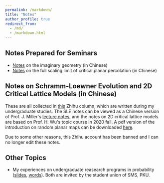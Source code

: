 ```yaml
---
permalink: /markdown/
title: "Notes"
author_profile: true
redirect_from: 
  - /md/
  - /markdown.html
---
```


## Notes Prepared for Seminars

* [Notes](https://github.com/Gefei-Cai/gefeicai.github.io/raw/master/files/虚几何_Imaginary_Geometry_.pdf) on the imaginary geometry (in Chinese)
* [Notes](https://github.com/Gefei-Cai/gefeicai.github.io/raw/master/files/full.pdf) on the full scaling limit of critical planar percolation (in Chinese)


## Notes on Schramm-Loewner Evolution and 2D Critical Lattice Models (in Chinese)

These are all collected in [this](https://www.zhihu.com/column/c_1296527465138434048) Zhihu column, which are written during my undergraduate studies. The SLE notes can be viewed as a Chinese version of Prof. J. Miller's [lecture notes](https://www.statslab.cam.ac.uk/~jpm205/teaching/lent2019/sle_notes.pdf), and the notes on 2D critical lattice models are based on Prof. H. Wu's topic course in 2020 fall. A pdf version of the introduction on random planar maps can be downloaded [here](https://github.com/Gefei-Cai/gefeicai.github.io/raw/master/files/LQG_intro.pdf).

Due to some other reasons, this Zhihu account has been banned and I can no longer edit these notes.


## Other Topics

* My experiences on undergraduate reasearch programs in probability ([slides](https://github.com/Gefei-Cai/gefeicai.github.io/raw/master/files/suggestions_slides.pdf), [words](https://github.com/Gefei-Cai/gefeicai.github.io/raw/master/files/suggestions_text.pdf)). Both are invited by the student union of SMS, PKU.
